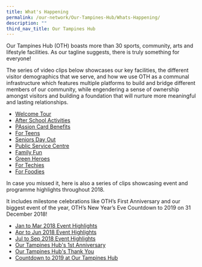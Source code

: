 ```yaml
---
title: What's Happening
permalink: /our-network/Our-Tampines-Hub/Whats-Happening/
description: ""
third_nav_title: Our Tampines Hub
---
```

Our Tampines Hub (OTH) boasts more than 30 sports, community, arts and lifestyle facilities. As our tagline suggests, there is truly something for everyone!

The series of video clips below showcases our key facilities, the different visitor demographics that we serve, and how we use OTH as a communal infrastructure which features multiple platforms to build and bridge different members of our community, while engendering a sense of ownership amongst visitors and building a foundation that will nurture more meaningful and lasting relationships.


* [Welcome Tour](https://www.youtube.com/watch?v=oG3hz9sCOXk)
* [After School Activities](https://www.youtube.com/watch?v=CiP5t-UiCIQ&feature=youtu.be)
* [PAssion Card Benefits](https://www.youtube.com/watch?v=_QW_YvxjrH4)
* [For Teens](https://www.youtube.com/watch?v=TPGQYsmJdns&feature=youtu.be)
* [Seniors Day Out](https://www.youtube.com/watch?v=h4NgsH4j69w&feature=youtu.be)
* [Public Service Centre](https://www.youtube.com/watch?v=BiWVuBV3C0U&feature=youtu.be)
* [Family Fun](https://www.youtube.com/watch?v=c-VNllkPDBI&feature=youtu.be)
* [Green Heroes](https://www.youtube.com/watch?v=eBSkwVEPQb8&feature=youtu.be)
* [For Techies](https://www.youtube.com/watch?v=Iu5M8KTVA1A)
* [For Foodies](https://www.youtube.com/watch?v=KdB_PpJtIMY&feature=youtu.be)

In case you missed it, here is also a series of clips showcasing event and programme highlights throughout 2018.

It includes milestone celebrations like OTH’s First Anniversary and our biggest event of the year, OTH’s New Year’s Eve Countdown to 2019 on 31 December 2018!

* [Jan to  Mar 2018 Event Highlights](https://www.youtube.com/watch?v=r7COmnFb2tw&feature=youtu.be)
* [Apr to Jun 2018 Event Highlights](https://www.youtube.com/watch?v=NZR6QdLCbmw&feature=youtu.be)
* [Jul to Sep 2018 Event Highlights](https://www.youtube.com/watch?v=8VE826fNIMg&feature=youtu.be)
* [Our Tampines Hub's 1st Anniversary](https://www.youtube.com/watch?v=qSk1oOo8feU&feature=youtu.be)
* [Our Tampines Hub's Thank You](https://www.youtube.com/watch?v=b-qqMzPvMMk&feature=youtu.be)
* [Countdown to 2019 at Our Tampines Hub](https://www.youtube.com/watch?v=ni6iqKHS-rE&feature=youtu.be)